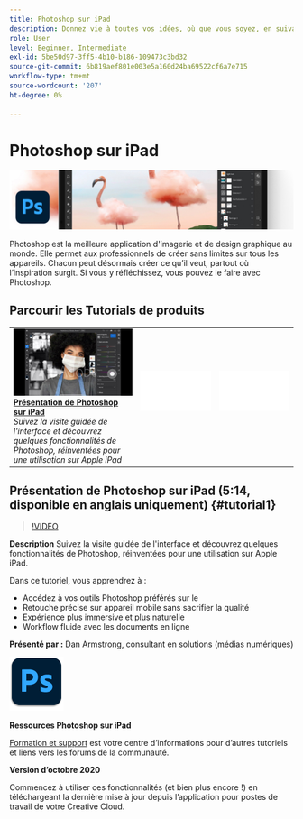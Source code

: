 ```yaml
---
title: Photoshop sur iPad
description: Donnez vie à toutes vos idées, où que vous soyez, en suivant l’inspiration dans Photoshop sur iPad
role: User
level: Beginner, Intermediate
exl-id: 5be50d97-3ff5-4b10-b186-109473c3bd32
source-git-commit: 6b819aef801e003e5a160d24ba69522cf6a7e715
workflow-type: tm+mt
source-wordcount: '207'
ht-degree: 0%

---
```


# Photoshop sur iPad

![Image de héros du tutoriel](../assets/PSoniPad.jpg)

Photoshop est la meilleure application d&#39;imagerie et de design graphique au monde. Elle permet aux professionnels de créer sans limites sur tous les appareils. Chacun peut désormais créer ce qu’il veut, partout où l’inspiration surgit. Si vous y réfléchissez, vous pouvez le faire avec Photoshop.

## Parcourir les Tutorials de produits

<table style="table-layout:fixed">
<tr>
 <td>
   <a href="photoshopipad.md#tutorial1">
      <img alt="Présentation de Photoshop sur iPad" src="../assets/PSiPad_thumbnail.jpg" />
   </a>
    <div>
   <a href="photoshopipad.md#tutorial1"><strong>Présentation de Photoshop sur iPad</strong></a>
    </div>
    <em>Suivez la visite guidée de l'interface et découvrez quelques fonctionnalités de Photoshop, réinventées pour une utilisation sur Apple iPad</em>
    <br>
  </td>
  <td>
    <img alt="Espaceur" src="../assets/Whitespacer.png" />
    <div>
    <br>
  </td>
  <td>
    <img alt="Espaceur" src="../assets/Whitespacer.png" />
    <div>
    <br>
  </td>
</tr>
</table>

## Présentation de Photoshop sur iPad (5:14, disponible en anglais uniquement) {#tutorial1}

>[!VIDEO](https://video.tv.adobe.com/v/326899?hidetitle=true)

**Description**
Suivez la visite guidée de l&#39;interface et découvrez quelques fonctionnalités de Photoshop, réinventées pour une utilisation sur Apple iPad.

Dans ce tutoriel, vous apprendrez à :
* Accédez à vos outils Photoshop préférés sur le
* Retouche précise sur appareil mobile sans sacrifier la qualité
* Expérience plus immersive et plus naturelle
* Workflow fluide avec les documents en ligne

**Présenté par :**
Dan Armstrong, consultant en solutions (médias numériques)

![Photoshop sur le logo iPad](../assets/ps_appicon_96.png)

**Ressources Photoshop sur iPad**

[Formation et support](https://helpx.adobe.com/support/photoshop.html) est votre centre d’informations pour d’autres tutoriels et liens vers les forums de la communauté.

**Version d’octobre 2020**

Commencez à utiliser ces fonctionnalités (et bien plus encore !) en téléchargeant la dernière mise à jour depuis l’application pour postes de travail de votre Creative Cloud.

